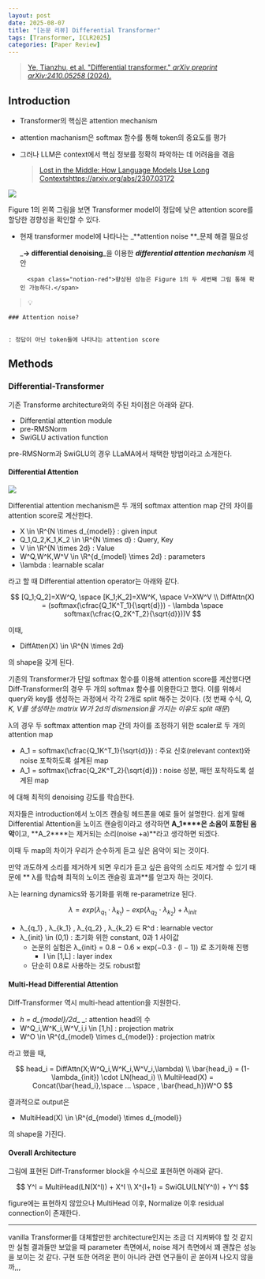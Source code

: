 ```yaml
---
layout: post
date: 2025-08-07
title: "[논문 리뷰] Differential Transformer"
tags: [Transformer, ICLR2025]
categories: [Paper Review]
---
```


> [Ye, Tianzhu, et al. "Differential transformer." ](https://arxiv.org/abs/2410.05258)[_arXiv preprint arXiv:2410.05258_](https://arxiv.org/abs/2410.05258)[ (2024).](https://arxiv.org/abs/2410.05258)



## Introduction

- Transformer의 핵심은 attention mechanism
- attention machanism은 softmax 함수를 통해 token의 중요도를 평가
- 그러나 LLM은 context에서 핵심 정보를 정확히 파악하는 데 어려움을 겪음

	> [Lost in the Middle: How Language Models Use Long Contextshttps://arxiv.org/abs/2307.03172](https://arxiv.org/abs/2307.03172)


![](https://prod-files-secure.s3.us-west-2.amazonaws.com/542b861c-36a8-4051-84e5-8804b6728dba/9083ea56-691a-4752-ae26-47f403431ac8/image.png?X-Amz-Algorithm=AWS4-HMAC-SHA256&X-Amz-Content-Sha256=UNSIGNED-PAYLOAD&X-Amz-Credential=ASIAZI2LB4667BQBJDUZ%2F20250921%2Fus-west-2%2Fs3%2Faws4_request&X-Amz-Date=20250921T140110Z&X-Amz-Expires=3600&X-Amz-Security-Token=IQoJb3JpZ2luX2VjEIv%2F%2F%2F%2F%2F%2F%2F%2F%2F%2FwEaCXVzLXdlc3QtMiJHMEUCIEOob%2FvZ7TeNxbFtWJnZi8L83%2BPOQlteMbBLI%2BYRVTwnAiEA3TyKtmWxFO%2Fj4XOBRy5L%2FTsztc0u0cCZ52Isv9OI5CAq%2FwMIExAAGgw2Mzc0MjMxODM4MDUiDIqbP4r4OZw03dgZdircAx4HEJSybM889OfcwpUWKQolRScQPlCYVvsgs4r053eh34DQD14t4cxXU0w%2FEiTxzHNta82bKowZ6eAEIthQxpkzUAwdNnx%2FEW3C3ooqazndMYLL2r9T8vDrf4S4SMjXt%2B38z%2FxWi3YZ%2F4Bs91gDDj8U1EJKOLCHeDC%2B07nuAdVox43UCa5wXMsX2kvbjlC4stdk1J6jVJLK8G2xmVZ3HVsmZaZTWGzv7nrZ%2BeNrdb7MZo1ZYDskQ2Ueh4FlAQLv9qfqR128c25lPajmKn4iB7Qni0OTos04W7LCynJfm1O4gLN8J8wNTXjjsVG29u3%2Bsw6fVGQshqUWaS%2FGa8bjfJLrcIeoC0uMBMI%2BTtPXmANsEMpIjOl7nVbuM8SzrJtWKjx0DS9HmdqvlzTFDXKCHSapDWYbY9MZrHElBEIyguiZq6bcKXm5tR0%2FSHCJA98hqOjC9uuOYE3IQRTxDzvM60vdrRZDfp3lGjZSPO%2Bk6XD%2BTwenKG7N06%2BlZ%2BVC8dhY7mbJUEzgsu1oX%2Bu7cTeJ6CuwBhHeF%2BPa%2B6xJ18C%2B%2B4fmXc%2BJVW8oVq%2BD7NJc2fhMj0joc%2FHKDrCe%2F9fulRsDwn3LHjWgQTsGrocGQZnRT4HxPL58H0Q7ioAgEa%2F%2BML%2Bkv8YGOqUB9vV8PLyJTQ5W4E1LCPQnGnyppEYDDZl6YiOnLP1YZzP6WpsErc8r9Fk6BzsozmDfzN8%2F0X5V6N27vQpwbgTdwz3O2g9KiI2woUDlPpsGP9WUiVnNS7tYbk%2BJmo6lw4mL6RvEXRvRrOD0yWMzpo%2BFZ%2Bv3pbzYebUWj6VHDitPhEtzGgUC83t4oNfuhh54gY8E0bQ1eBK2il0OGgqovuTEmapQDq2c&X-Amz-Signature=0781f279a2c03daeecb7cfeeb931220736104ecede8283196141c16c07690007&X-Amz-SignedHeaders=host&x-amz-checksum-mode=ENABLED&x-id=GetObject)


Figure 1의 왼쪽 그림을 보면 Transformer model이 정답에 낮은 attention score를 할당한 경향성을 확인할 수 있다.

- 현재 transformer model에 나타나는 _**attention noise **_문제 해결 필요성

	_**→ differential denoising**_을 이용한 _**differential attention mechanism**_ 제안


		<span class="notion-red">향상된 성능은 Figure 1의 두 세번째 그림 통해 확인 가능하다.</span>


> 💡 


	### Attention noise?


	: 정답이 아닌 token들에 나타나는 attention score



## Methods



### Differential-Transformer


기존 Transforme architecture와의 주된 차이점은 아래와 같다.

- Differential attention module
- pre-RMSNorm
- SwiGLU activation function

pre-RMSNorm과 SwiGLU의 경우 LLaMA에서 채택한 방법이라고 소개한다.



#### Differential Attention


![](https://prod-files-secure.s3.us-west-2.amazonaws.com/542b861c-36a8-4051-84e5-8804b6728dba/116d70b2-1963-4810-9167-f4c7d8a06e8f/image.png?X-Amz-Algorithm=AWS4-HMAC-SHA256&X-Amz-Content-Sha256=UNSIGNED-PAYLOAD&X-Amz-Credential=ASIAZI2LB4667BQBJDUZ%2F20250921%2Fus-west-2%2Fs3%2Faws4_request&X-Amz-Date=20250921T140110Z&X-Amz-Expires=3600&X-Amz-Security-Token=IQoJb3JpZ2luX2VjEIv%2F%2F%2F%2F%2F%2F%2F%2F%2F%2FwEaCXVzLXdlc3QtMiJHMEUCIEOob%2FvZ7TeNxbFtWJnZi8L83%2BPOQlteMbBLI%2BYRVTwnAiEA3TyKtmWxFO%2Fj4XOBRy5L%2FTsztc0u0cCZ52Isv9OI5CAq%2FwMIExAAGgw2Mzc0MjMxODM4MDUiDIqbP4r4OZw03dgZdircAx4HEJSybM889OfcwpUWKQolRScQPlCYVvsgs4r053eh34DQD14t4cxXU0w%2FEiTxzHNta82bKowZ6eAEIthQxpkzUAwdNnx%2FEW3C3ooqazndMYLL2r9T8vDrf4S4SMjXt%2B38z%2FxWi3YZ%2F4Bs91gDDj8U1EJKOLCHeDC%2B07nuAdVox43UCa5wXMsX2kvbjlC4stdk1J6jVJLK8G2xmVZ3HVsmZaZTWGzv7nrZ%2BeNrdb7MZo1ZYDskQ2Ueh4FlAQLv9qfqR128c25lPajmKn4iB7Qni0OTos04W7LCynJfm1O4gLN8J8wNTXjjsVG29u3%2Bsw6fVGQshqUWaS%2FGa8bjfJLrcIeoC0uMBMI%2BTtPXmANsEMpIjOl7nVbuM8SzrJtWKjx0DS9HmdqvlzTFDXKCHSapDWYbY9MZrHElBEIyguiZq6bcKXm5tR0%2FSHCJA98hqOjC9uuOYE3IQRTxDzvM60vdrRZDfp3lGjZSPO%2Bk6XD%2BTwenKG7N06%2BlZ%2BVC8dhY7mbJUEzgsu1oX%2Bu7cTeJ6CuwBhHeF%2BPa%2B6xJ18C%2B%2B4fmXc%2BJVW8oVq%2BD7NJc2fhMj0joc%2FHKDrCe%2F9fulRsDwn3LHjWgQTsGrocGQZnRT4HxPL58H0Q7ioAgEa%2F%2BML%2Bkv8YGOqUB9vV8PLyJTQ5W4E1LCPQnGnyppEYDDZl6YiOnLP1YZzP6WpsErc8r9Fk6BzsozmDfzN8%2F0X5V6N27vQpwbgTdwz3O2g9KiI2woUDlPpsGP9WUiVnNS7tYbk%2BJmo6lw4mL6RvEXRvRrOD0yWMzpo%2BFZ%2Bv3pbzYebUWj6VHDitPhEtzGgUC83t4oNfuhh54gY8E0bQ1eBK2il0OGgqovuTEmapQDq2c&X-Amz-Signature=15fbe7103670f95f509ff5ed21b95690f7fcdead75e49ff569996d4e7713b138&X-Amz-SignedHeaders=host&x-amz-checksum-mode=ENABLED&x-id=GetObject)


Differential attention mechanism은 두 개의 softmax attention map 간의 차이를 attention score로 계산한다.

- X \in \R^{N \times d\_{model}} : given input
- Q\_1,Q\_2,K\_1,K\_2 \in \R^{N \times d} : Query, Key
- V \in \R^{N \times 2d} : Value
- W^Q,W^K,W^V \in \R^{d\_{model} \times 2d} : parameters
- \lambda : learnable scalar

라고 할 때 Differential attention operator는 아래와 같다.


$$
[Q_1;Q_2]=XW^Q, \space [K_1;K_2]=XW^K, \space V=XW^V \\
DiffAttn(X) = (softmax(\cfrac{Q_1K^T_1}{\sqrt{d}}) - \lambda \space softmax(\cfrac{Q_2K^T_2}{\sqrt{d}}))V
$$


이때,

- DiffAtten(X) \in \R^{N \times 2d}

의 shape을 갖게 된다.


기존의 Transformer가 단일 softmax 함수를 이용해 attention score를 계산했다면 Diff-Transformer의 경우 두 개의 softmax 함수를 이용한다고 했다. 이를 위해서 query와 key를 생성하는 과정에서 각각 2개로 split 해주는 것이다. <span class="notion-red">(첫 번째 수식, </span><span class="notion-red">_Q, K, V를 생성하는 matrix W가 2d의 dismension을 가지는 이유도 split 때문_</span><span class="notion-red">)</span>


 λ의 경우 두 softmax attention map 간의 차이를 조정하기 위한 scaler로 두 개의 attention map

- A\_1 = softmax(\cfrac{Q\_1K^T\_1}{\sqrt{d}}) : 주요 신호(relevant context)와 noise 포착하도록 설계된 map
- A\_1 = softmax(\cfrac{Q\_2K^T\_2}{\sqrt{d}}) : noise 성분, 패턴 포착하도록 설계된 map 

에 대해 최적의 denoising 강도를 학습한다.


저자들은 introduction에서 노이즈 캔슬링 헤드폰을 예로 들어 설명한다. 쉽게 말해 Differential Attention을 노이즈 캔슬링이라고 생각하면 **A\_1****은 소음이 포함된 음악**이고, **A\_2****는 제거되는 소리(noise +a)**라고 생각하면 되겠다. 


이때 두 map의 차이가 우리가 순수하게 듣고 싶은 음악이 되는 것이다. 


만약 과도하게 소리를 제거하게 되면 우리가 듣고 싶은 음악의 소리도 제거할 수 있기 때문에 ** λ를 학습해 최적의 노이즈 캔슬링 효과**를 얻고자 하는 것이다.


λ는 learning dynamics와 동기화를 위해 re-parametrize 된다.


$$
\lambda = exp(\lambda_{q_1} \cdot \lambda_{k_1}) - exp(\lambda_{q_2} \cdot \lambda_{k_2}) + \lambda_{init}
$$

- λ\_{q\_1} , λ\_{k\_1} , λ\_{q\_2} , λ\_{k\_2} ∈ R^d : learnable vector
- λ\_{init} \in (0,1) : 초기화 위한 constant, 0과 1 사이값
	- 논문의 실험은 λ\_{init} = 0.8 − 0.6 × exp(−0.3 · (l − 1)) 로 초기화해 진행
		- l \in [1,L] : layer index
	- 단순히 0.8로 사용하는 것도 robust함


#### **Multi-Head Differential Attention**


Diff-Transformer 역시 multi-head attention을 지원한다.

- _h = d\_{model}/2d__ _: attention head의 수
- W^Q\_i,W^K\_i,W^V\_i,i \in [1,h] : projection matrix
- W^O \in \R^{d\_{model} \times d\_{model}} : projection matrix

라고 했을 때,


$$
head_i = DiffAttn(X;W^Q_i,W^K_i,W^V_i,\lambda) \\
\bar{head_i} = (1-\lambda_{init}) \cdot LN(head_i) \\
MultiHead(X) = Concat(\bar{head_i},\space ... \space , \bar{head_h})W^O
$$


결과적으로 output은

- MultiHead(X) \in \R^{d\_{model} \times d\_{model}}

의 shape을 가진다.



#### Overall Architecture


그림에 표현된 Diff-Transformer block을 수식으로 표현하면 아래와 같다.


$$
Y^l = MultiHead(LN(X^l)) + X^l \\
X^{l+1} = SwiGLU(LN(Y^l)) + Y^l
$$


figure에는 표현하지 않았으나 MultiHead 이후, Normalize 이후 residual connection이 존재한다.


---


vanilla Transformer를 대체할만한 architecture인지는 조금 더 지켜봐야 할 것 같지만 실험 결과들만 보았을 때 parameter 측면에서, noise 제거 측면에서 꽤 괜찮은 성능을 보이는 것 같다. 구현 또한 어려운 편이 아니라 관련 연구들이 곧 쏟아져 나오지 않을까,,,

